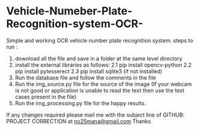 # Vehicle-Numeber-Plate-Recognition-system-OCR-
Simple and working OCR vehicle number plate recognition system.
steps to run :
1. download all the file and save in a folder at the same level directory
2. install the external libraries as follows:
  2.1 pip install opencv-python
  2.2 pip install pytesserect
  2.3 pip install sqlite3 (if not installed)
3. Run the database file and follow the comments in the file
4. Run the img_source.py file for the source of the image (If your webcam is not good or application is unable to read the text then use the text cases present in the file)
5. Run the img_processing.py file for the happy results.


If any changes required please mail me with the subject line of GITHUB: PROJECT CORRECTION at no25mana@gmail.com
Thanks 
